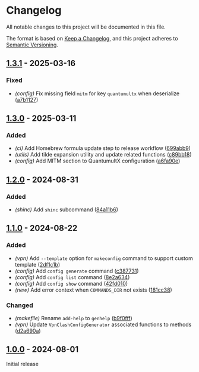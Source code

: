 # Changelog

All notable changes to this project will be documented in this file.

The format is based on [Keep a Changelog](https://keepachangelog.com/en/1.0.0/),
and this project adheres to [Semantic Versioning](https://semver.org/spec/v2.0.0.html).

## [1.3.1] - 2025-03-16

### Fixed

- *(config)* Fix missing field `mitm` for key `quantumultx` when deserialize ([a7b1127](https://github.com/druagoon/icli-rs/commit/a7b1127416cfc9b5b4b6961b0816805a66e2723f))

## [1.3.0] - 2025-03-11

### Added

- *(ci)* Add Homebrew formula update step to release workflow ([699abb9](https://github.com/druagoon/icli-rs/commit/699abb986c9db39761d8f69dcc8f42b4d99e6faf))
- *(utils)* Add tilde expansion utility and update related functions ([c89bb18](https://github.com/druagoon/icli-rs/commit/c89bb18247b59dd263916095b900850d3d3ca556))
- *(config)* Add MITM section to QuantumultX configuration ([a6fa90e](https://github.com/druagoon/icli-rs/commit/a6fa90e360002f152cb01741b9febb38e5029962))

## [1.2.0] - 2024-08-31

### Added

- *(shinc)* Add `shinc` subcommand ([84a11b6](https://github.com/druagoon/icli-rs/commit/84a11b68ea58a68912f584d1ab28ff0cfc446563))

## [1.1.0] - 2024-08-22

### Added

- *(vpn)* Add `--template` option for `makeconfig` command to support custom template ([2df1c1b](https://github.com/druagoon/icli-rs/commit/2df1c1b37d037f4b420fbd1bbed3c9d9f6c3a493))
- *(config)* Add `config generate` command ([c387731](https://github.com/druagoon/icli-rs/commit/c38773192e038a482ca48be1d0283e92a3bc2820))
- *(config)* Add `config list` command ([8e2a634](https://github.com/druagoon/icli-rs/commit/8e2a6349b9909739ee3aa537948d0669c8b979a7))
- *(config)* Add `config show` command ([42fd010](https://github.com/druagoon/icli-rs/commit/42fd010974d5456513dbcc38744430b162557ccf))
- *(new)* Add error context when `COMMANDS_DIR` not exists ([181cc38](https://github.com/druagoon/icli-rs/commit/181cc388564cbb8ab54cdb9e0b31dbf13614d33b))

### Changed

- *(makefile)* Rename `add-help` to `genhelp` ([b9f0fff](https://github.com/druagoon/icli-rs/commit/b9f0fff95ba90a00718021afef917728026056ff))
- *(vpn)* Update `VpnClashConfigGenerator` associated functions to methods ([d2a690a](https://github.com/druagoon/icli-rs/commit/d2a690a6d57d3bc3bcb9ba3afcf52b1a68b8bbdc))

## [1.0.0] - 2024-08-01

Initial release

[1.3.1]: https://github.com/druagoon/icli-rs/compare/v1.3.0..v1.3.1
[1.3.0]: https://github.com/druagoon/icli-rs/compare/v1.2.0..v1.3.0
[1.2.0]: https://github.com/druagoon/icli-rs/compare/v1.1.0..v1.2.0
[1.1.0]: https://github.com/druagoon/icli-rs/compare/v1.0.0..v1.1.0
[1.0.0]: https://github.com/druagoon/icli-rs/releases/tag/v1.0.0

<!-- generated by git-cliff -->
